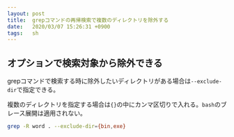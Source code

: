 ```yaml
---
layout: post
title:  grepコマンドの再帰検索で複数のディレクトリを除外する
date:   2020/03/07 15:26:31 +0900
tags:   sh
---
```


## オプションで検索対象から除外できる

grepコマンドで検索する時に除外したいディレクトリがある場合は`--exclude-dir`で指定できる。

複数のディレクトリを指定する場合は`{}`の中にカンマ区切りで入れる。`bash`のブレース展開は適用されない。

```sh
grep -R word . --exclude-dir={bin,exe}
```
